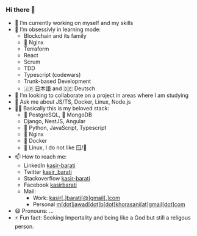 ### Hi there 👋

- 🔭 I’m currently working on myself and my skills
- 🌱 I’m obsessivly in learning mode:
  - Blockchain and its family
  - :twisted_rightwards_arrows: Nginx
  - Terraform
  - React
  - Scrum
  - TDD
  - Typescript (codewars)
  - Trunk-based Development
  - :jp: 日本語 and :de: Deutsch
- 👯 I’m looking to collaborate on a project in areas where I am studying
- 💬 Ask me about JS/TS, Docker, Linux, Node.js
- 🧑‍💻 Basically this is my beloved stack:
  - :elephant: PostgreSQL, :seedling: MongoDB
  - Django, NestJS, Angular
  - :snake: Python, JavaScript, Typescript
  - 🔀 Nginx
  - 🐳 Docker
  - 🦾 Linux, I do not like 🪟/🍏
- 📫 How to reach me:
  - LinkedIn [kasir-barati](https://www.linkedin.com/in/kasir-barati/)
  - Twitter [kasir_barati](https://twitter.com/kasir_barati)
  - Stackoverflow [kasir-barati](https://stackoverflow.com/users/8784518/kasir-barati)
  - Facebook [kasirbarati](https://www.facebook.com/kasirbarati)
  - Mail:
    - Work: [kasir[.]barati[@]gmail[.]com](mailto:kasir.barati@gmail.com)
    - Personal [m[dot]jawad[dot]b[dot]khorasani[at]gmail[dot]com](mailto:m.jawad.b.khorasani@gmail.com)
- 😄 Pronouns: ...
- ⚡ Fun fact: Seeking Importality and being like a God but still a religous person.
